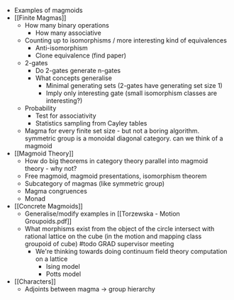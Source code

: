  - Examples of magmoids
 - [[Finite Magmas]]
     - How many binary operations
         - How many associative
     - Counting up to isomorphisms / more interesting kind of equivalences
         - Anti-isomorphism
         - Clone equivalence (find paper)
     - 2-gates
         - Do 2-gates generate n-gates
         - What concepts generalise
             - Minimal generating sets (2-gates have generating set size 1)
             - Imply only interesting gate (small isomorphism classes are interesting?)
     - Probability
         - Test for associativity
         - Statistics sampling from Cayley tables
     - Magma for every finite set size - but not a boring algorithm. symmetric group is a monoidal diagonal category. can we think of a magmoid
 - [[Magmoid Theory]]
     - How do big theorems in category theory parallel into magmoid theory - why not?
     - Free magmoid, magmoid presentations, isomorphism theorem
     - Subcategory of magmas (like symmetric group)
     - Magma congruences
     - Monad
 - [[Concrete Magmoids]]
     - Generalise/modify examples in [[Torzewska - Motion Groupoids.pdf]]
     - What morphisms exist from the object of the circle intersect with rational lattice on the cube (in the motion and mapping class groupoid of cube) #todo GRAD supervisor meeting
         - We're thinking towards doing continuum field theory computation on a lattice
             - Ising model
             - Potts model
 - [[Characters]]
     - Adjoints between magma -> group hierarchy